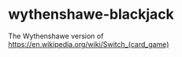 # wythenshawe-blackjack

The Wythenshawe version of https://en.wikipedia.org/wiki/Switch_(card_game)
